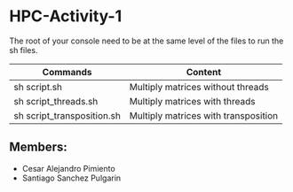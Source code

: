 # HPC-Activity-1

The root of your console need to be at the same level of the files to run the sh files.

Commands | Content
---------|--------
sh script.sh | Multiply matrices without threads
sh script_threads.sh | Multiply matrices with threads
sh script_transposition.sh | Multiply matrices with transposition

Members:
---------

* Cesar Alejandro Pimiento
* Santiago Sanchez Pulgarin
